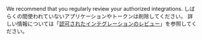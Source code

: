 We recommend that you regularly review your authorized integrations. しばらくの間使われていないアプリケーションやトークンは削除してください。 詳しい情報については「[認可されたインテグレーションのレビュー](/articles/reviewing-your-authorized-integrations)」を参照してください。
